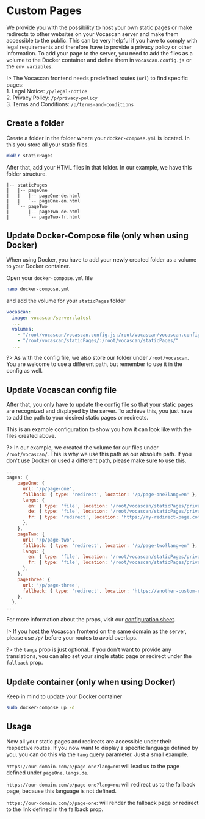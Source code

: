 # Custom Pages

We provide you with the possibility to host your own static pages or make redirects to other websites on your Vocascan
server and make them accessible to the public. This can be very helpful if you have to comply with legal requirements
and therefore have to provide a privacy policy or other information. To add your page to the server, you need to add the
files as a volume to the Docker container and define them in `vocascan.config.js` or the `env variables`.

!> The Vocascan frontend needs predefined routes (`url`) to find specific pages:</br> 1. Legal Notice:
`/p/legal-notice`</br>2. Privacy Policy: `/p/privacy-policy`</br>3. Terms and Conditions: `/p/terms-and-conditions`

## Create a folder

Create a folder in the folder where your `docker-compose.yml` is located. In this you store all your static files.

```bash
mkdir staticPages
```

After that, add your HTML files in that folder. In our example, we have this folder structure.

```
|-- staticPages
|   |-- pageOne
|   |   |-- pageOne-de.html
|   |   `-- pageOne-en.html
|   `-- pageTwo
|       |-- pageTwo-de.html
|       `-- pageTwo-fr.html
```

## Update Docker-Compose file (only when using Docker)

When using Docker, you have to add your newly created folder as a volume to your Docker container.

Open your `docker-compose.yml` file

```bash
nano docker-compose.yml
```

and add the volume for your `staticPages` folder

```yaml
vocascan:
  image: vocascan/server:latest
  ...
  volumes:
    - "/root/vocascan/vocascan.config.js:/root/vocascan/vocascan.config.js:ro"
    - "/root/vocascan/staticPages/:/root/vocascan/staticPages/"
  ...
```

?> As with the config file, we also store our folder under `/root/vocascan`. You are welcome to use a different path,
but remember to use it in the config as well.

## Update Vocascan config file

After that, you only have to update the config file so that your static pages are recognized and displayed by the
server. To achieve this, you just have to add the path to your desired static pages or redirects.

This is an example configuration to show you how it can look like with the files created above.

?> In our example, we created the volume for our files under `/root/vocascan/`. This is why we use this path as our
absolute path. If you don't use Docker or used a different path, please make sure to use this.

```js
...
pages: {
    pageOne: {
      url: '/p/page-one',
      fallback: { type: 'redirect', location: '/p/page-one?lang=en' },
      langs: {
        en: { type: 'file', location: '/root/vocascan/staticPages/privacy-en.html' },
        de: { type: 'file', location: '/root/vocascan/staticPages/privacy-de.html' },
        fr: { type: 'redirect', location: 'https://my-redirect-page.com'}
      },
    },
    pageTwo: {
      url: '/p/page-two',
      fallback: { type: 'redirect', location: '/p/page-two?lang=en' },
      langs: {
        en: { type: 'file', location: '/root/vocascan/staticPages/privacy-en.html' },
        fr: { type: 'file', location: '/root/vocascan/staticPages/privacy-fr.html' },
      },
    },
    pageThree: {
      url: '/p/page-three',
      fallback: { type: 'redirect', location: 'https://another-custom-redirect' },
    },
  },
...
```

For more information about the props, visit our
[configuration sheet](vocascan-server/configuration?id=custom-pages-pages).

!> If you host the Vocascan frontend on the same domain as the server, please use `/p/` before your routes to avoid
overlaps.

?> the `langs` prop is just optional. If you don't want to provide any translations, you can also set your single static
page or redirect under the `fallback` prop.

## Update container (only when using Docker)

Keep in mind to update your Docker container

```bash
sudo docker-compose up -d
```

## Usage

Now all your static pages and redirects are accessible under their respective routes. If you now want to display a
specific language defined by you, you can do this via the `lang` query parameter. Just a small example.

`https://our-domain.com/p/page-one?lang=en`: will lead us to the page defined under `pageOne.langs.de`.

`https://our-domain.com/p/page-one?lang=ru`: will redirect us to the fallback page, because this language is not
defined.

`https://our-domain.com/p/page-one`: will render the fallback page or redirect to the link defined in the fallback prop.
